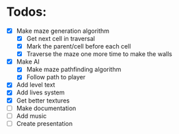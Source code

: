 # Todos:
  - [x] Make maze generation algorithm
    - [x] Get next cell in traversal 
    - [x] Mark the parent/cell before each cell
    - [x] Traverse the maze one more time to make the walls
  - [x] Make AI
    - [x] Make maze pathfinding algorithm
    - [x] Follow path to player
  - [x] Add level text
  - [x] Add lives system
  - [x] Get better textures
  - [ ] Make documentation
  - [ ] Add music
  - [ ] Create presentation
